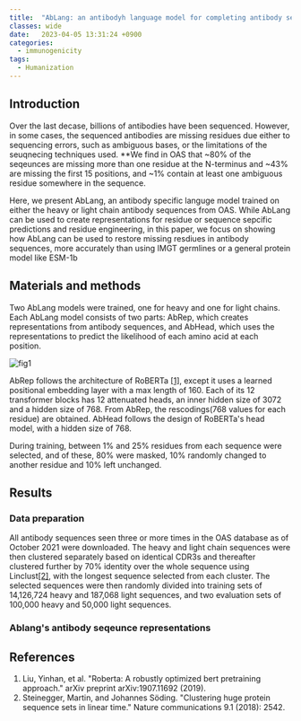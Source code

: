 ```yaml
---
title:  "AbLang: an antibodyh language model for completing antibody sequences"
classes: wide
date:   2023-04-05 13:31:24 +0900
categories: 
  - immunogenicity
tags:
  - Humanization
---
```


## Introduction

Over the last decase, billions of antibodies have been sequenced. However, in some cases, the sequenced antibodies are missing residues due either to sequencing errors, such as ambiguous bases, or the limitations of the seuqnecing techniques used. **We find in OAS that ~80% of the seqeunces are missing more than one residue at the N-terminus and ~43% are missing the first 15 positions, and ~1% contain at least one ambiguous residue somewhere in the sequence. 

Here, we present AbLang, an antibody specific languge model trained on either the heavy or light chain antibody sequences from OAS. While AbLang can be used to create representations for residue or sequence sepcific predictions and residue engineering, in this paper, we focus on showing how AbLang can be used to restore missing resdiues in antibody sequences, more accurately than using IMGT germlines or a general protein model like ESM-1b

## Materials and methods

Two AbLang models were trained, one for heavy and one for light chains. Each AbLang model consists of two parts: AbRep, which creates representations from antibody sequences, and AbHead, which uses the representations to predict the likelihood of each amino acid at each position. 

![fig1](https://jasonkim8652.github.io/assets/images/Ablang_1.PNG)

AbRep follows the architecture of RoBERTa [[1]](https://arxiv.org/abs/1907.11692), except it uses a learned positional embedding layer with a max length of 160. Each of its 12 transformer blocks has 12 attenuated heads, an inner hidden size of 3072 and a hidden size of 768. From AbRep, the rescodings(768 values for each residue) are obtained. AbHead follows the design of RoBERTa's head model, with a hidden size of 768. 

During training, between 1% and 25% residues from each sequence were selected, and of these, 80% were masked, 10% randomly changed to another residue and 10% left unchanged.

## Results
### Data preparation
All antibody sequences seen three or more times in the OAS database as of October 2021 were downloaded. The heavy and light chain sequences were then clustered separately based on identical CDR3s and thereafter clustered further by 70% identity over the whole sequence using Linclust[[2]](https://www.nature.com/articles/s41467-018-04964-5), with the longest sequence selected from each cluster. The selected sequences were then randomly divided into training sets of 14,126,724 heavy and 187,068 light sequences, and two evaluation sets of 100,000 heavy and 50,000 light sequences. 

### Ablang's antibody seqeunce representations

## References

1. Liu, Yinhan, et al. "Roberta: A robustly optimized bert pretraining approach." arXiv preprint arXiv:1907.11692 (2019).
2. Steinegger, Martin, and Johannes Söding. "Clustering huge protein sequence sets in linear time." Nature communications 9.1 (2018): 2542.